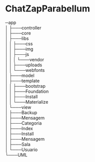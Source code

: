 # ChatZapParabellum

─app<br>
│    ├───controller<br>
│     ├───core<br>
│     ├───libs<br>
│     │   ├───css<br>
│     │   ├───img<br>
│     │   ├───js<br>
│     │   │   └───vendor<br>
│     │   ├───uploads<br>
│     │   └───webfonts<br>
│     ├───model<br>
│     ├───template<br>
│     │   ├───bootstrap<br>
│     │   ├───Foundation<br>
│     │   ├───Install<br>
│     │   └───Materialize<br>
│     └───view<br>
│         ├───Backup<br>
│         ├───Mensagem<br>
│         ├───Categoria<br>
│         ├───Index<br>
│         ├───Install<br>
│         ├───Mensagem<br>
│         ├───Sala<br>
│         └───Usuario<br>
└───UML<br>
